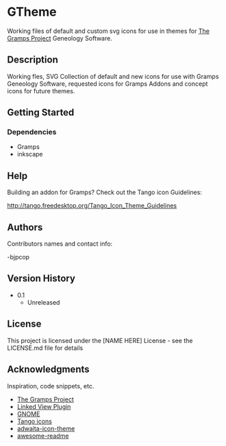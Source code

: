 # GTheme
Working files of default and custom svg icons for use in themes for [The Gramps Project](https://github.com/gramps-project/gramps) Geneology Software.

## Description

Working fles, SVG Collection of default and new icons for use with Gramps Geneology Software, requested icons for Gramps Addons and concept icons for future themes.


## Getting Started


### Dependencies

* Gramps
* inkscape

## Help

Building an addon for Gramps?
Check out the Tango icon Guidelines:

http://tango.freedesktop.org/Tango_Icon_Theme_Guidelines

## Authors

Contributors names and contact info:

-bjpcop

## Version History

* 0.1
    * Unreleased

## License

This project is licensed under the [NAME HERE] License - see the LICENSE.md file for details

## Acknowledgments

Inspiration, code snippets, etc.
* [The Gramps Project](https://github.com/gramps-project/gramps)
* [Linked View Plugin](https://github.com/cdhorn/LinkedView)
* [GNOME](https://gitlab.gnome.org/GNOME/)
* [Tango icons](https://commons.wikimedia.org/wiki/Tango_icons)
* [adwaita-icon-theme](https://gitlab.gnome.org/GNOME/adwaita-icon-theme)
* [awesome-readme](https://github.com/matiassingers/awesome-readme)
